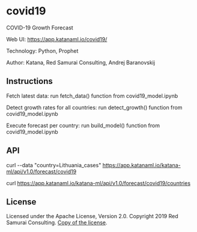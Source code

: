 # covid19
COVID-19 Growth Forecast

Web UI: https://app.katanaml.io/covid19/

Technology: Python, Prophet

Author: Katana, Red Samurai Consulting, Andrej Baranovskij

## Instructions

Fetch latest data: run fetch_data() function from covid19_model.ipynb

Detect growth rates for all countries: run detect_growth() function from covid19_model.ipynb

Execute forecast per country: run build_model() function from covid19_model.ipynb

## API

curl --data "country=Lithuania_cases" https://app.katanaml.io/katana-ml/api/v1.0/forecast/covid19

curl https://app.katanaml.io/katana-ml/api/v1.0/forecast/covid19/countries

## License

Licensed under the Apache License, Version 2.0. Copyright 2019 Red Samurai Consulting. [Copy of the license](https://github.com/katanaml/covid19/blob/master/LICENSE).
